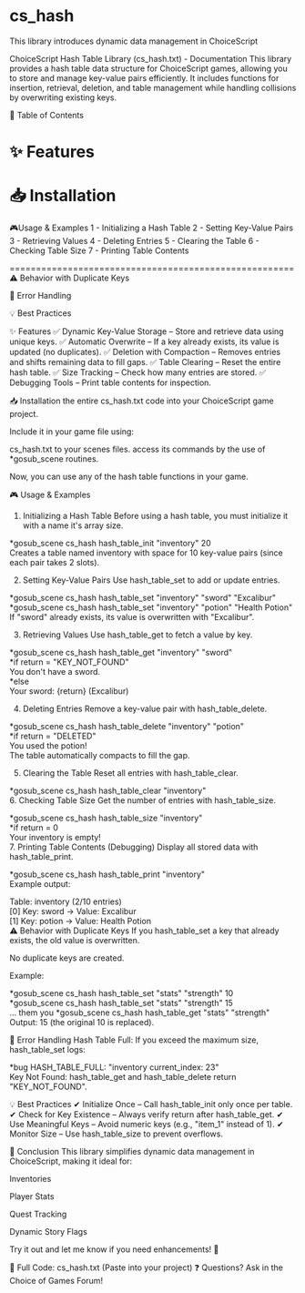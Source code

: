 # cs_hash
This library introduces dynamic data management in ChoiceScript


ChoiceScript Hash Table Library (cs_hash.txt) - Documentation
This library provides a hash table data structure for ChoiceScript games, allowing you to store and manage key-value pairs efficiently. It includes functions for insertion, retrieval, deletion, and table management while handling collisions by overwriting existing keys.

📖 Table of Contents

✨ Features
======================================================
📥 Installation
======================================================
🎮Usage & Examples
  1 - Initializing a Hash Table
  2 - Setting Key-Value Pairs
  3 - Retrieving Values
  4 - Deleting Entries
  5 - Clearing the Table
  6 - Checking Table Size
  7 - Printing Table Contents

======================================================
⚠️ Behavior with Duplicate Keys

🚨 Error Handling

💡 Best Practices

✨ Features
✅ Dynamic Key-Value Storage – Store and retrieve data using unique keys.
✅ Automatic Overwrite – If a key already exists, its value is updated (no duplicates).
✅ Deletion with Compaction – Removes entries and shifts remaining data to fill gaps.
✅ Table Clearing – Reset the entire hash table.
✅ Size Tracking – Check how many entries are stored.
✅ Debugging Tools – Print table contents for inspection.

📥 Installation
 the entire cs_hash.txt code into your ChoiceScript game project.

Include it in your game file using:


 cs_hash.txt to your scenes files.
access its commands by the use of *gosub_scene routines.

Now, you can use any of the hash table functions in your game.

🎮 Usage & Examples
1. Initializing a Hash Table
Before using a hash table, you must initialize it with a name it's array size.

*gosub_scene cs_hash hash_table_init "inventory" 20  
Creates a table named inventory with space for 10 key-value pairs (since each pair takes 2 slots).

2. Setting Key-Value Pairs
Use hash_table_set to add or update entries.



*gosub_scene cs_hash hash_table_set "inventory" "sword" "Excalibur"  
*gosub_scene cs_hash hash_table_set "inventory" "potion" "Health Potion"  
If "sword" already exists, its value is overwritten with "Excalibur".

3. Retrieving Values
Use hash_table_get to fetch a value by key.

*gosub_scene cs_hash hash_table_get "inventory" "sword"  
*if return = "KEY_NOT_FOUND"  
  You don't have a sword.  
*else  
  Your sword: {return} (Excalibur)  
  
4. Deleting Entries
Remove a key-value pair with hash_table_delete.



*gosub_scene cs_hash hash_table_delete "inventory" "potion"  
*if return = "DELETED"  
  You used the potion!  
The table automatically compacts to fill the gap.

5. Clearing the Table
Reset all entries with hash_table_clear.



*gosub_scene cs_hash hash_table_clear "inventory"  
6. Checking Table Size
Get the number of entries with hash_table_size.



*gosub_scene cs_hash hash_table_size "inventory"  
*if return = 0  
  Your inventory is empty!  
7. Printing Table Contents (Debugging)
Display all stored data with hash_table_print.

*gosub_scene cs_hash hash_table_print "inventory"  
Example output:



Table: inventory (2/10 entries)  
[0] Key: sword → Value: Excalibur  
[1] Key: potion → Value: Health Potion  
⚠️ Behavior with Duplicate Keys
If you hash_table_set a key that already exists, the old value is overwritten.

No duplicate keys are created.

Example:



*gosub_scene cs_hash hash_table_set "stats" "strength" 10  
*gosub_scene cs_hash hash_table_set "stats" "strength" 15  
... them you 
*gosub_scene cs_hash hash_table_get "stats" "strength"  
Output: 15 (the original 10 is replaced).

🚨 Error Handling
Hash Table Full: If you exceed the maximum size, hash_table_set logs:



*bug HASH_TABLE_FULL: "inventory current_index: 23"  
Key Not Found: hash_table_get and hash_table_delete return "KEY_NOT_FOUND".

💡 Best Practices
✔ Initialize Once – Call hash_table_init only once per table.
✔ Check for Key Existence – Always verify return after hash_table_get.
✔ Use Meaningful Keys – Avoid numeric keys (e.g., "item_1" instead of 1).
✔ Monitor Size – Use hash_table_size to prevent overflows.

🎉 Conclusion
This library simplifies dynamic data management in ChoiceScript, making it ideal for:

Inventories

Player Stats

Quest Tracking

Dynamic Story Flags

Try it out and let me know if you need enhancements! 🚀

📜 Full Code: cs_hash.txt (Paste into your project)
❓ Questions? Ask in the Choice of Games Forum!
